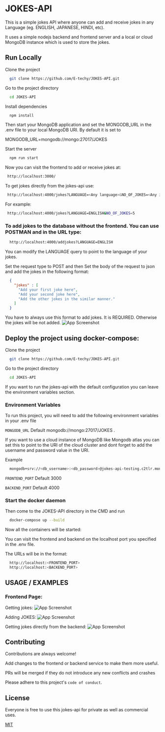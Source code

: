 
# JOKES-API

This is a simple jokes API where anyone can add and receive jokes in any Language (eg. ENGLISH, JAPANESE, HINDI, etc).

It uses a simple nodejs backend and frontend server and a local or cloud MongoDB instance which is used to store the jokes.


## Run Locally

Clone the project

```bash
  git clone https://github.com/E-techy/JOKES-API.git
```

Go to the project directory

```bash
  cd JOKES-API
```

Install dependencies

```bash
  npm install
```
Then start your MongoDB application and set the MONGODB_URL in the .env file to your local MongoDB URI.
By default it is set to 

MONGODB_URL=mongodb://mongo:27017/JOKES

Start the server

```bash
  npm run start
```
 Now you can visit the frontend to add or receive jokes at:
 
 ```bash
  http://localhost:3000/
```
To get jokes directly from the jokes-api use:
```bash
 http://localhost:4000/jokes?LANGUAGE=<Any language>&NO_OF_JOKES=<Any integer value>
```
For example:
```bash
 http://localhost:4000/jokes?LANGUAGE=ENGLISH&NO_OF_JOKES=5
```

### To add jokes to the database without the frontend. You can use POSTMAN and in the URL type:
```bash
  http://localhost:4000/addjokes?LANGUAGE=ENGLISH
```
You can modify the LANGUAGE query to point to the language of your jokes.


Set the request type to POST and then
Set the body of the request to json and add the jokes in the following format:
```json
  {
    "jokes" : [
      "Add your first joke here",
      "Add your second joke here",
      "Add the other jokes in the similar manner."
    ]
  }
```

You have to always use this format to add jokes. It is REQUIRED. Otherwise the jokes will be not added.
![App Screenshot](https://github.com/E-techy/JOKES-API/blob/main/Screenshots/Screenshot%202024-11-12%20at%207.17.26%E2%80%AFPM.png?raw=true)


## Deploy the project using docker-compose:

Clone the project

```bash
  git clone https://github.com/E-techy/JOKES-API.git
```

Go to the project directory

```bash
  cd JOKES-API
```
If you want to run the jokes-api with the default configuration you can leave the environment variables section.
### Environment Variables

To run this project, you will need to add the following environment variables in your .env file

`MONGODB_URL`  Default mongodb://mongo:27017/JOKES .

If you want to use a cloud instance of MongoDB like Mongodb atlas you can set this to point to the URI of the cloud cluster and dont forget to add the username and password value in the URI.

Example
```bash
  mongodb+srv://<db_username>:<db_password>@jokes-api-testing.c2tlr.mongodb.net/?retryWrites=true&w=majority&appName=jokes-api-testing"
```


`FRONTEND_PORT` Default 3000

`BACKEND_PORT` Default 4000

### Start the docker daemon
Then come to the JOKES-API directory in the CMD and run
```bash
  docker-compose up --build
```
Now all the containers will be started:

You can visit the frontend and backend on the localhost port you specified in the .env file.

The URLs will be in the format:
```bash
  http://localhost:<FRONTEND_PORT>
  http://localhost:<BACKEND_PORT>
```


## USAGE / EXAMPLES

### Frontend Page:
Getting jokes:
![App Screenshot](https://github.com/E-techy/JOKES-API/blob/main/Screenshots/Screenshot%202024-11-12%20at%207.12.24%E2%80%AFPM.png?raw=true)

Adding JOKES:
![App Screenshot](https://github.com/E-techy/JOKES-API/blob/main/Screenshots/Screenshot%202024-11-12%20at%207.11.03%E2%80%AFPM.png?raw=true)

Getting jokes directly from the backend:
![App Screenshot](https://github.com/E-techy/JOKES-API/blob/main/Screenshots/Screenshot%202024-11-12%20at%207.13.22%E2%80%AFPM.png?raw=true)




## Contributing

Contributions are always welcome!

Add changes to the frontend or backend service to make them more useful.

PRs will be merged if they do not introduce any new conflicts and crashes

Please adhere to this project's `code of conduct`.


## License

Everyone is free to use this jokes-api for private as well as commercial uses.

[MIT](https://choosealicense.com/licenses/mit/)

